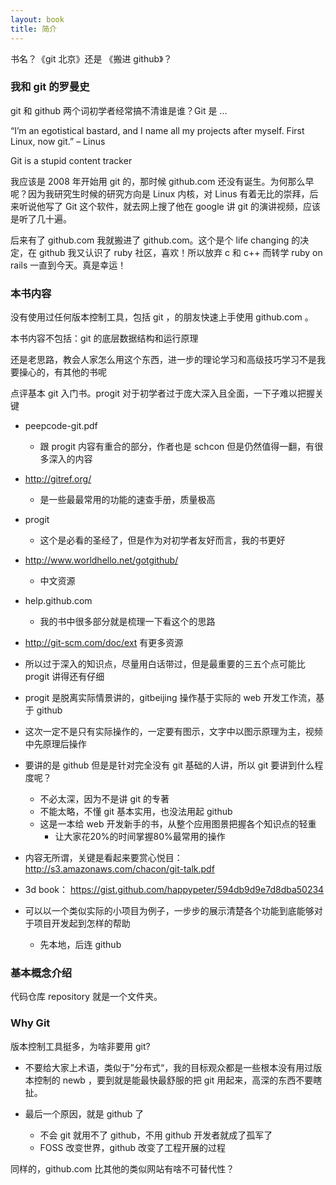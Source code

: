 ```yaml
---
layout: book
title: 简介
---
```

书名？《git 北京》还是 《搬进 github》？

### 我和 git 的罗曼史

git 和 github 两个词初学者经常搞不清谁是谁？Git 是 ...

“I’m an egotistical bastard, and I name all my projects after myself.
First Linux, now git.” – Linus

Git is a stupid content tracker

我应该是 2008 年开始用 git 的，那时候 github.com 还没有诞生。为何那么早呢？因为我研究生时候的研究方向是 Linux 内核，对 Linus 有着无比的崇拜，后来听说他写了 Git 这个软件，就去网上搜了他在 google 讲 git 的演讲视频，应该是听了几十遍。

后来有了 github.com 我就搬进了 github.com。这个是个 life changing 的决定，在 github 我又认识了 ruby 社区，喜欢！所以放弃 c 和 c++ 而转学 ruby on rails 
一直到今天。真是幸运！

### 本书内容

没有使用过任何版本控制工具，包括 git ，的朋友快速上手使用 github.com 。

本书内容不包括：git 的底层数据结构和运行原理

还是老思路，教会人家怎么用这个东西，进一步的理论学习和高级技巧学习不是我要操心的，有其他的书呢


点评基本 git 入门书。progit 对于初学者过于庞大深入且全面，一下子难以把握关键
 - peepcode-git.pdf
   - 跟 progit 内容有重合的部分，作者也是 schcon 但是仍然值得一翻，有很多深入的内容
 - http://gitref.org/
   - 是一些最最常用的功能的速查手册，质量极高
 - progit
   - 这个是必看的圣经了，但是作为对初学者友好而言，我的书更好

 - http://www.worldhello.net/gotgithub/
   - 中文资源

 - help.github.com
   - 我的书中很多部分就是梳理一下看这个的思路

 - http://git-scm.com/doc/ext 有更多资源


  - 所以过于深入的知识点，尽量用白话带过，但是最重要的三五个点可能比 progit 讲得还有仔细
  - progit 是脱离实际情景讲的，gitbeijing 操作基于实际的 web 开发工作流，基于 github
  - 这次一定不是只有实际操作的，一定要有图示，文字中以图示原理为主，视频中先原理后操作
  - 要讲的是 github 但是是针对完全没有 git 基础的人讲，所以 git 要讲到什么程度呢？
    - 不必太深，因为不是讲 git 的专著
    - 不能太略，不懂 git 基本实用，也没法用起 github
    - 这是一本给 web 开发新手的书，从整个应用图景把握各个知识点的轻重
      - 让大家花20%的时间掌握80%最常用的操作
  - 内容无所谓，关键是看起来要赏心悦目：http://s3.amazonaws.com/chacon/git-talk.pdf
  - 3d book： https://gist.github.com/happypeter/594db9d9e7d8dba50234
  - 可以以一个类似实际的小项目为例子，一步步的展示清楚各个功能到底能够对于项目开发起到怎样的帮助
    - 先本地，后连 github

### 基本概念介绍
代码仓库 repository 就是一个文件夹。

<!-- 术语会有一些，我要用大白话介绍给大家 -->

### Why Git

版本控制工具挺多，为啥非要用 git?
- 不要给大家上术语，类似于”分布式“，我的目标观众都是一些根本没有用过版本控制的 newb ，要到就是能最快最舒服的把 git 用起来，高深的东西不要瞎扯。

- 最后一个原因，就是 github 了
  - 不会 git 就用不了 github，不用 github 开发者就成了孤军了
  - FOSS 改变世界，github 改变了工程开展的过程

同样的，github.com 比其他的类似网站有啥不可替代性？